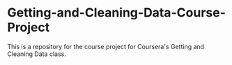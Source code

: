 # Getting-and-Cleaning-Data-Course-Project
This is a repository for the course project for Coursera's Getting and Cleaning Data class.
